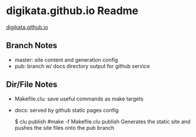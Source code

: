 
# digikata.github.io Readme

[digikata.github.io](https://digikata.github.io)

## Branch Notes
* master: site content and generation config
* pub: branch w/ docs directory output for github service

## Dir/File Notes
* Makefile.clu:  save useful commands as make targets
* docs: served by github static pages config

    $ clu publish #make -f Makefile.clu publish
Generates the static site and pushes the site files onto the pub branch




